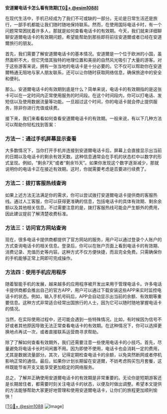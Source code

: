 **安道爾电话卡怎么看有效期[[TG💪+ @esim1088](https://t.me/s/esim1088)]**

在现代生活中，手机已经成为了我们不可或缺的一部分。无论是日常生活还是旅行，一部手机都能让我们随时随地保持联系。然而，在使用国际电话卡时，有一个问题常常困扰着许多人，那就是如何查看电话卡的有效期。今天，我们就来详细聊聊安道爾电话卡的有效期问题，希望能帮助到那些即将前往安道爾或者已经在安道爾旅行的朋友。

首先，我们需要了解安道爾电话卡的基本情况。安道爾是一个位于欧洲的小国，虽然面积不大，但它凭借其独特的地理位置和美丽的自然风光吸引了大量的游客。对于这些游客来说，拥有一张当地的电话卡是十分必要的。它不仅可以帮助你在安道爾畅通无阻地与家人朋友联系，还可以让你随时获取网络信息，确保旅途中的安全和便利。

那么，安道爾电话卡的有效期到底是什么？简单来说，电话卡的有效期指的是这张卡可以在一定时间内正常使用服务的时间段。在这个时间段内，你可以打电话、发短信以及使用数据流量等功能。一旦超过这个时间，你的电话卡就会停止提供服务，除非你进行充值或续费。

接下来，我们来看看如何查看安道爾电话卡的有效期。一般来说，有以下几种方法可以帮助你轻松找到答案：

### 方法一：通过手机屏幕显示查看

大多数情况下，当你打开手机并连接到安道爾电话卡后，屏幕上会直接显示出当前的日期以及电话卡的剩余有效天数。这种信息通常会在手机的状态栏中以数字的形式呈现。例如，“剩余7天”或者“剩余15天”。如果你发现这个数字逐渐减少，那就说明你的电话卡正在接近有效期。这时，你就需要考虑是否要进行续费了。

### 方法二：拨打客服热线查询

如果上述方法无法满足你的需求，你可以尝试拨打安道爾电话卡提供商的客服热线。通过人工客服，你可以获得更准确的信息，包括电话卡的具体有效期、剩余余额以及其他相关信息。不过需要注意的是，拨打客服热线可能会产生额外的费用，因此建议提前了解清楚收费标准。

### 方法三：访问官方网站查询

现在，很多电话卡提供商都提供了官方网站的服务，用户可以通过登录个人账户的方式查询电话卡的相关信息。登录后，你可以在账户页面上看到电话卡的有效期、消费记录、充值历史等内容。这种方式不仅方便快捷，而且完全免费。只需确保你的手机能够正常上网即可完成操作。

### 方法四：使用手机应用程序

随着智能手机的发展，越来越多的应用程序被开发出来用于管理电话卡。许多电话卡提供商都会推出自己的官方APP，用户可以通过下载安装这些APP来实时监控电话卡的状态。例如，输入手机号码后，APP会自动显示出当前的余额、有效期等重要信息。这种方式非常适合经常出国旅行的人士，因为它可以随时随地掌握电话卡的情况。

当然，在实际使用过程中，还可能会遇到一些特殊情况。比如，有时候因为信号不好或者其他原因导致无法正常查看电话卡的有效期。在这种情况下，你可以选择更换地点再试一次，或者直接联系运营商寻求帮助。

除了了解如何查看有效期外，我们还需要注意一些使用电话卡的小技巧。首先，尽量避免将电话卡长时间闲置不用。因为即使不使用，电话卡也会消耗一定的费用，尤其是数据流量部分。其次，记得定期检查电话卡的余额，以免突然断网或者停机影响正常的通信。最后，如果你计划长期留在安道爾，不妨考虑购买包月套餐，这样既能节省开支又能享受更加稳定的网络服务。

总之，了解并正确使用安道爾电话卡的有效期是非常重要的。无论你是短期游客还是长期居住者，都需要时刻关注电话卡的状态，以便及时做出调整。希望本文提供的方法能够帮助大家更好地管理和使用安道爾电话卡，让你们的旅程更加顺利愉快！

[[TG💪+ @esim1088](https://t.me/s/esim1088) ![Image](https://i.postimg.cc/4NQfJmqS/Snipaste-2025-05-13-00-14-12.png)]